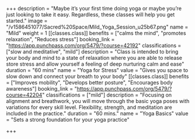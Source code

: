 +++
description = "Maybe it’s your first time doing yoga or maybe you’re just looking to take it easy. Regardless, these classes will help you get started."
image = "/v1586451077/Sacred%20Space/Mild_Yoga_Session_u25b67.png"
name = "Mild"
weight = 1
[[classes.class]]
benefits = ["calms the mind", "promotes relaxation", "Reduces stress"]
booking_link = "https://app.punchpass.com/org/5479/?course=42192"
classifications = ["slow and meditative", "mild"]
description = "Class is intended to bring your body and mind to a state of relaxation where you are able to release store stress and allow yourself a feeling of deep nurturing calm and ease"
duration = "60 mins"
name = "Yoga for Stress"
value = "Gives you space to slow down and connect your breath to your body"
[[classes.class]]
benefits = ["Improves mobility", "Develops better posture", "Encourages body awareness"]
booking_link = "https://app.punchpass.com/org/5479/?course=42204"
classifications = ["mild"]
description = "Focusing on alignment and breathwork, you will move through the basic yoga poses with variations for every skill level. Flexibility, strength, and meditation are included in the practice."
duration = "60 mins."
name = "Yoga Basics"
value = "Sets a strong foundation for your yoga practice"

+++
